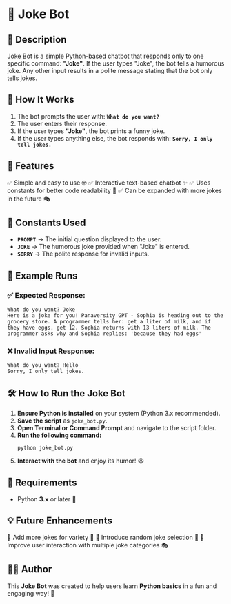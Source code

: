 # 🤖 Joke Bot

## 📌 Description
Joke Bot is a simple Python-based chatbot that responds only to one specific command: **"Joke"**. If the user types "Joke", the bot tells a humorous joke. Any other input results in a polite message stating that the bot only tells jokes.

## 🚀 How It Works
1. The bot prompts the user with: **`What do you want?`**
2. The user enters their response.
3. If the user types **"Joke"**, the bot prints a funny joke.
4. If the user types anything else, the bot responds with: **`Sorry, I only tell jokes.`**

## 📌 Features
✅ Simple and easy to use 🤓
✅ Interactive text-based chatbot ✨
✅ Uses constants for better code readability 📜
✅ Can be expanded with more jokes in the future 🎭

## 📝 Constants Used
- **`PROMPT`** → The initial question displayed to the user.
- **`JOKE`** → The humorous joke provided when "Joke" is entered.
- **`SORRY`** → The polite response for invalid inputs.

## 📍 Example Runs
### ✅ Expected Response:
```shell
What do you want? Joke
Here is a joke for you! Panaversity GPT - Sophia is heading out to the grocery store. A programmer tells her: get a liter of milk, and if they have eggs, get 12. Sophia returns with 13 liters of milk. The programmer asks why and Sophia replies: 'because they had eggs'
```

### ❌ Invalid Input Response:
```shell
What do you want? Hello
Sorry, I only tell jokes.
```

## 🛠 How to Run the Joke Bot
1. **Ensure Python is installed** on your system (Python 3.x recommended).
2. **Save the script** as `joke_bot.py`.
3. **Open Terminal or Command Prompt** and navigate to the script folder.
4. **Run the following command:**
   ```shell
   python joke_bot.py
   ```
5. **Interact with the bot** and enjoy its humor! 😆

## 🔧 Requirements
- Python **3.x** or later 🐍

## 💡 Future Enhancements
🔹 Add more jokes for variety 🤖
🔹 Introduce random joke selection 🎲
🔹 Improve user interaction with multiple joke categories 🎭

## 👨‍💻 Author
This **Joke Bot** was created to help users learn **Python basics** in a fun and engaging way! 🚀

